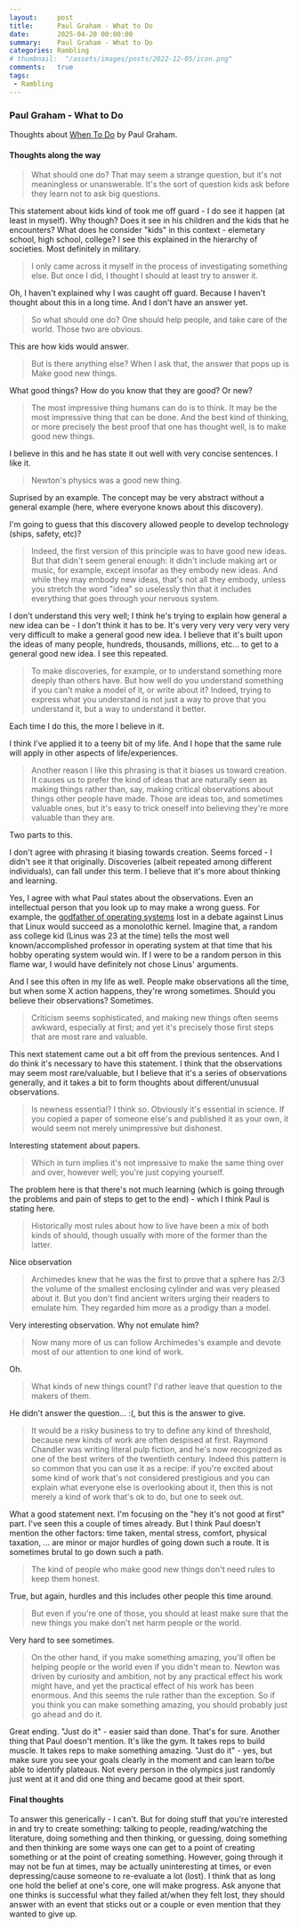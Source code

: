 ```yaml
---
layout:     post
title:      Paul Graham - What to Do
date:       2025-04-20 00:00:00
summary:    Paul Graham - What to Do
categories: Rambling
# thumbnail:  "/assets/images/posts/2022-12-05/icon.png"
comments:   true
tags:
 - Rambling
---
```


### Paul Graham - What to Do

Thoughts about [When To Do](https://paulgraham.com/do.html) by Paul Graham.

#### Thoughts along the way

> What should one do? That may seem a strange question, but it's not meaningless or unanswerable. It's the sort of question kids ask before they learn not to ask big questions.

This statement about kids kind of took me off guard - I do see it happen (at least in myself). Why though? Does it see in his children and the kids that he encounters? What does he consider "kids" in this context - elemetary school, high school, college? I see this explained in the hierarchy of societies. Most definitely in military.

> I only came across it myself in the process of investigating something else. But once I did, I thought I should at least try to answer it.

Oh, I haven't explained why I was caught off guard. Because I haven't thought about this in a long time. And I don't have an answer yet.

> So what should one do? One should help people, and take care of the world. Those two are obvious.

This are how kids would answer.

> But is there anything else? When I ask that, the answer that pops up is Make good new things.

What good things? How do you know that they are good? Or new?

> The most impressive thing humans can do is to think. It may be the most impressive thing that can be done. And the best kind of thinking, or more precisely the best proof that one has thought well, is to make good new things.

I believe in this and he has state it out well with very concise sentences. I like it.

> Newton's physics was a good new thing.

Suprised by an example. The concept may be very abstract without a general example (here, where everyone knows about this discovery).

I'm going to guess that this discovery allowed people to develop technology (ships, safety, etc)?

> Indeed, the first version of this principle was to have good new ideas. But that didn't seem general enough: it didn't include making art or music, for example, except insofar as they embody new ideas. And while they may embody new ideas, that's not all they embody, unless you stretch the word "idea" so uselessly thin that it includes everything that goes through your nervous system.

I don't understand this very well; I think he's trying to explain how general a new idea can be - I don't think it has to be. It's very very very very very very very difficult to make a general good new idea. I believe that it's built upon the ideas of many people, hundreds, thousands, millions, etc... to get to a general good new idea. I see this repeated.

> To make discoveries, for example, or to understand something more deeply than others have. But how well do you understand something if you can't make a model of it, or write about it? Indeed, trying to express what you understand is not just a way to prove that you understand it, but a way to understand it better.

Each time I do this, the more I believe in it.

I think I've applied it to a teeny bit of my life. And I hope that the same rule will apply in other aspects of life/experiences. 

> Another reason I like this phrasing is that it biases us toward creation. It causes us to prefer the kind of ideas that are naturally seen as making things rather than, say, making critical observations about things other people have made. Those are ideas too, and sometimes valuable ones, but it's easy to trick oneself into believing they're more valuable than they are.

Two parts to this.

I don't agree with phrasing it biasing towards creation. Seems forced - I didn't see it that originally. Discoveries (albeit repeated among different individuals), can fall under this term. I believe that it's more about thinking and learning.

Yes, I agree with what Paul states about the observations. Even an intellectual person that you look up to may make a wrong guess. For example, the [godfather of operating systems](https://en.wikipedia.org/wiki/Tanenbaum%E2%80%93Torvalds_debate) lost in a debate against Linus that Linux would succeed as a monolothic kernel. Imagine that, a random ass college kid (Linus was 23 at the time) tells the most well known/accomplished professor in operating system at that time that his hobby operating system would win. If I were to be a random person in this flame war, I would have definitely not chose Linus' arguments.

And I see this often in my life as well. People make observations all the time, but when some X action happens, they're wrong sometimes. Should you believe their observations? Sometimes.

> Criticism seems sophisticated, and making new things often seems awkward, especially at first; and yet it's precisely those first steps that are most rare and valuable.

This next statement came out a bit off from the previous sentences. And I do think it's necessary to have this statement. I think that the observations may seem most rare/valuable, but I believe that it's a series of observations generally, and it takes a bit to form thoughts about different/unusual observations.

> Is newness essential? I think so. Obviously it's essential in science. If you copied a paper of someone else's and published it as your own, it would seem not merely unimpressive but dishonest.

Interesting statement about papers.

> Which in turn implies it's not impressive to make the same thing over and over, however well; you're just copying yourself.

The problem here is that there's not much learning (which is going through the problems and pain of steps to get to the end) - which I think Paul is stating here.

> Historically most rules about how to live have been a mix of both kinds of should, though usually with more of the former than the latter.

Nice observation

> Archimedes knew that he was the first to prove that a sphere has 2/3 the volume of the smallest enclosing cylinder and was very pleased about it. But you don't find ancient writers urging their readers to emulate him. They regarded him more as a prodigy than a model.

Very interesting observation. Why not emulate him?

> Now many more of us can follow Archimedes's example and devote most of our attention to one kind of work.

Oh.

> What kinds of new things count? I'd rather leave that question to the makers of them. 

He didn't answer the question... :(, but this is the answer to give.

> It would be a risky business to try to define any kind of threshold, because new kinds of work are often despised at first. Raymond Chandler was writing literal pulp fiction, and he's now recognized as one of the best writers of the twentieth century. Indeed this pattern is so common that you can use it as a recipe: if you're excited about some kind of work that's not considered prestigious and you can explain what everyone else is overlooking about it, then this is not merely a kind of work that's ok to do, but one to seek out.

What a good statement next. I'm focusing on the "hey it's not good at first" part. I've seen this a couple of times already. But I think Paul doesn't mention the other factors: time taken, mental stress, comfort, physical taxation, ... are minor or major hurdles of going down such a route. It is sometimes brutal to go down such a path.

> The kind of people who make good new things don't need rules to keep them honest.

True, but again, hurdles and this includes other people this time around.

> But even if you're one of those, you should at least make sure that the new things you make don't net harm people or the world.

Very hard to see sometimes.

> On the other hand, if you make something amazing, you'll often be helping people or the world even if you didn't mean to. Newton was driven by curiosity and ambition, not by any practical effect his work might have, and yet the practical effect of his work has been enormous. And this seems the rule rather than the exception. So if you think you can make something amazing, you should probably just go ahead and do it.

Great ending. "Just do it" - easier said than done. That's for sure. Another thing that Paul doesn't mention. It's like the gym. It takes reps to build muscle. It takes reps to make something amazing. "Just do it" - yes, but make sure you see your goals clearly in the moment and can learn to/be able to identify plateaus. Not every person in the olympics just randomly just went at it and did one thing and became good at their sport. 

#### Final thoughts

To answer this generically - I can't. But for doing stuff that you're interested in and try to create something: talking to people, reading/watching the literature, doing something and then thinking, or guessing, doing something and then thinking are some ways one can get to a point of creating something or at the point of creating something. However, going through it may not be fun at times, may be actually uninteresting at times, or even depressing/cause someone to re-evaluate a lot (lost). I think that as long one hold the belief at one's core, one will make progress. Ask anyone that one thinks is successful what they failed at/when they felt lost, they should answer with an event that sticks out or a couple or even mention that they wanted to give up. 











